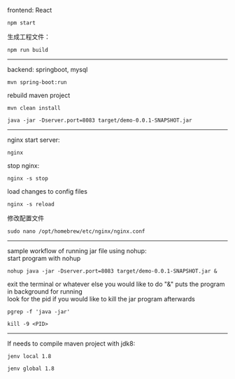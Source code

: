 frontend: React  
```
npm start
```  
生成工程文件：
```
npm run build
```
***
backend: springboot, mysql  
```
mvn spring-boot:run
```
rebuild maven project
```
mvn clean install
```
```
java -jar -Dserver.port=8083 target/demo-0.0.1-SNAPSHOT.jar
```  
***
nginx 
start server:
```
nginx
```
stop nginx:
```
nginx -s stop
```
load changes to config files
```
nginx -s reload
```
修改配置文件
```  
sudo nano /opt/homebrew/etc/nginx/nginx.conf
```  
***  
sample workflow of running jar file using nohup:  
start program with nohup
```
nohup java -jar -Dserver.port=8083 target/demo-0.0.1-SNAPSHOT.jar &
```
exit the terminal or whatever else you would like to do "&" puts the program in background for running  
look for the pid if you would like to kill the jar program afterwards
```
pgrep -f 'java -jar'
```
```
kill -9 <PID>
```
***  
If needs to compile maven project with jdk8:  
```
jenv local 1.8
```
```
jenv global 1.8
```
